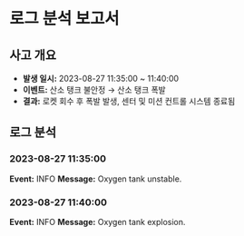 # 로그 분석 보고서

## 사고 개요
- **발생 일시:** 2023-08-27 11:35:00 ~ 11:40:00
- **이벤트:** 산소 탱크 불안정 → 산소 탱크 폭발
- **결과:** 로켓 회수 후 폭발 발생, 센터 및 미션 컨트롤 시스템 종료됨

## 로그 분석

### 2023-08-27 11:35:00
**Event:** INFO
**Message:** Oxygen tank unstable.
### 2023-08-27 11:40:00
**Event:** INFO
**Message:** Oxygen tank explosion.
